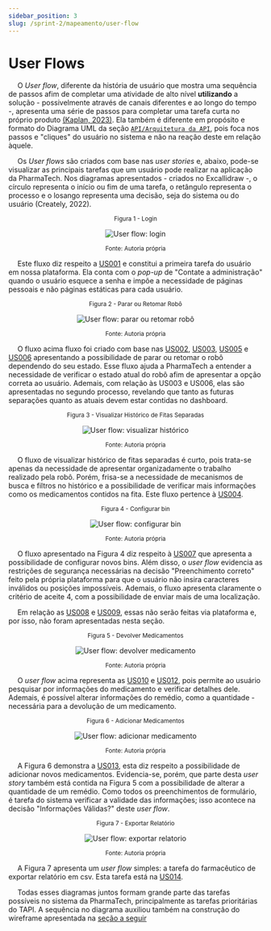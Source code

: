 ```yaml
---
sidebar_position: 3
slug: /sprint-2/mapeamento/user-flow
---
```


# User Flows

&emsp; O _User flow_, diferente da história de usuário que mostra uma sequência de passos afim de completar uma atividade de alto nível **utilizando** a solução - possivelmente através de canais diferentes e ao longo do tempo -, apresenta uma série de passos para completar uma tarefa curta no próprio produto [(Kaplan, 2023)](../referencias.md). Ela também é diferente em propósito e formato do Diagrama UML da seção [``API/Arquitetura da API``](../API/arquitetura-api.md), pois foca nos passos e "cliques" do usuário no sistema e não na reação deste em relação àquele.

&emsp; Os  _User flows_ são criados com base nas _user stories_ e, abaixo, pode-se visualizar as principais tarefas que um usuário pode realizar na aplicação da PharmaTech. Nos diagramas apresentados - criados no Excallidraw -, o círculo representa o início ou fim de uma tarefa, o retângulo representa o processo e o losango representa uma decisão, seja do sistema ou do usuário (Creately, 2022).

<div align="center" width="100%">

<sub>Figura 1 - Login</sub>

![User flow: login](/img/UX/user-flow/login.png)

<sup>Fonte: Autoria própria </sup>

</div>

&emsp; Este fluxo diz respeito a [US001](./user-stories.md) e constitui a primeira tarefa do usuário em nossa plataforma. Ela conta com o _pop-up_ de "Contate a administração" quando o usuário esquece a senha e impõe a necessidade de páginas pessoais e não páginas estáticas para cada usuário.

<div align="center" width="100%">

<sub>Figura 2 - Parar ou Retomar Robô</sub>

![User flow: parar ou retomar robô](/img/UX/user-flow/parar_retomar.png)

<sup>Fonte: Autoria própria </sup>

</div>

&emsp; O fluxo acima fluxo foi criado com base nas [US002](./user-stories.md), [US003](./user-stories.md), [US005](./user-stories.md) e [US006](./user-stories.md) apresentando a possibilidade de parar ou retomar o robô dependendo do seu estado. Esse fluxo ajuda a PharmaTech a entender a necessidade de verificar o estado atual do robô afim de apresentar a opção correta ao usuário. Ademais, com relação às US003 e US006, elas são apresentadas no segundo processo, revelando que tanto as futuras separações quanto as atuais devem estar contidas no dashboard.

<div align="center" width="100%">

<sub>Figura 3 - Visualizar Histórico de Fitas Separadas</sub>

![User flow: visualizar histórico](/img/UX/user-flow/visualizar_historico.png)

<sup>Fonte: Autoria própria </sup>

</div>

&emsp; O fluxo de visualizar histórico de fitas separadas é curto, pois trata-se apenas da necessidade de apresentar organizadamente o trabalho realizado pela robô. Porém, frisa-se a necessidade de mecanismos de busca e filtros no histórico e a possibilidade de verificar mais informações como os medicamentos contidos na fita. Este fluxo pertence à [US004](./user-stories.md).

<div align="center" width="100%">

<sub>Figura 4 - Configurar bin</sub>

![User flow: configurar bin](/img/UX/user-flow/novo_bin.png)

<sup>Fonte: Autoria própria </sup>

</div>

&emsp; O fluxo apresentado na Figura 4 diz respeito à [US007](./user-stories.md) que apresenta a possibilidade de configurar novos bins. Além disso, o _user flow_ evidencia as restrições de segurança necessárias na decisão "Preenchimento correto" feito pela própria plataforma para que o usuário não insira caracteres inválidos ou posições impossíveis. Ademais, o fluxo apresenta claramente o critério de aceite 4, com a possibilidade de enviar mais de uma localização.

&emsp; Em relação as [US008](./user-stories.md) e [US009](./user-stories.md), essas não serão feitas via plataforma e, por isso, não foram apresentadas nesta seção.

<div align="center" width="100%">

<sub>Figura 5 - Devolver Medicamentos</sub>

![User flow: devolver medicamento](/img/UX/user-flow/devolucao.png)

<sup>Fonte: Autoria própria </sup>

</div>

&emsp; O _user flow_ acima representa as [US010](./user-stories.md) e [US012](./user-stories.md), pois permite ao usuário pesquisar por informações do medicamento e verificar detalhes dele. Ademais, é possível alterar informações do remédio, como a quantidade - necessária para a devolução de um medicamento.

<div align="center" width="100%">

<sub>Figura 6 - Adicionar Medicamentos</sub>

![User flow: adicionar medicamento](/img/UX/user-flow/adicionar_medicamento.png)

<sup>Fonte: Autoria própria </sup>

</div>

&emsp; A Figura 6 demonstra a [US013](./user-stories.md), esta diz respeito a possibilidade de adicionar novos medicamentos. Evidencia-se, porém, que parte desta _user story_ também está contida na Figura 5 com a possibilidade de alterar a quantidade de um remédio. Como todos os preenchimentos de formulário, é tarefa do sistema verificar a validade das informações; isso acontece na decisão "Informações Válidas?" deste _user flow_.  

<div align="center" width="100%">

<sub>Figura 7 - Exportar Relatório</sub>

![User flow: exportar relatorio](/img/UX/user-flow/exportar_relatorio_estoque.png)

<sup>Fonte: Autoria própria </sup>

</div>

&emsp; A Figura 7 apresenta um _user flow_ simples: a tarefa do farmacêutico de exportar relatório em csv. Esta tarefa está na [US014](user-stories.md).

&emsp; Todas esses diagramas juntos formam grande parte das tarefas possíveis no sistema da PharmaTech, principalmente as tarefas prioritárias do TAPI. A sequência no diagrama auxiliou também na construção do wireframe apresentada na [seção a seguir](./wireframe.md)


